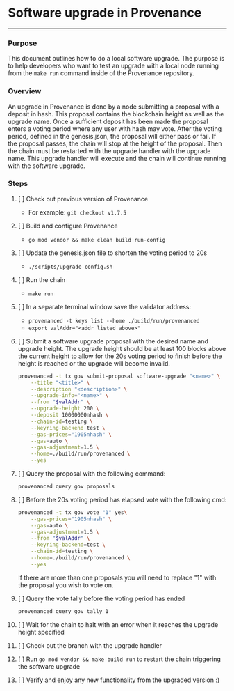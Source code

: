 # Software upgrade in Provenance
---

### Purpose
This document outlines how to do a local software upgrade.  The purpose is to help developers who want to test an upgrade with a local node running from the `make run` command inside of the Provenance repository.

### Overview
An upgrade in Provenance is done by a node submitting a proposal with a deposit in hash.  This proposal contains the blockchain height as well as the upgrade name.  Once a sufficient deposit has been made the proposal enters a voting period where any user with hash may vote.  After the voting period, defined in the genesis.json, the proposal will either pass or fail.  If the proposal passes, the chain will stop at the height of the proposal.  Then the chain must be restarted with the upgrade handler with the upgrade name.  This upgrade handler will execute and the chain will continue running with the software upgrade.

### Steps
1. [ ] Check out previous version of Provenance
    - For example: `git checkout v1.7.5`
2. [ ] Build and configure Provenance
    - `go mod vendor && make clean build run-config`
3. [ ] Update the genesis.json file to shorten the voting period to 20s
    - `./scripts/upgrade-config.sh`
4. [ ] Run the chain
    - `make run`
5. [ ] In a separate terminal window save the validator address:
    - `provenanced -t keys list --home ./build/run/provenanced`
    - `export valAddr="<addr listed above>"`
6. [ ] Submit a software upgrade proposal with the desired name and upgrade height.  The upgrade height should be at least 100 blocks above the current height to allow for the 20s voting period to finish before the height is reached or the upgrade will become invalid.
   ```bash
   provenanced -t tx gov submit-proposal software-upgrade "<name>" \
       --title "<title>" \
       --description "<description>" \
       --upgrade-info="<name>" \
       --from "$valAddr" \
       --upgrade-height 200 \
       --deposit 10000000nhash \
       --chain-id=testing \
       --keyring-backend test \
       --gas-prices="1905nhash" \
       --gas=auto \
       --gas-adjustment=1.5 \
       --home=./build/run/provenanced \
       --yes
   ```
7. [ ] Query the proposal with the following command:
   ```bash
   provenanced query gov proposals
   ```
8. [ ] Before the 20s voting period has elapsed vote with the following cmd:
   ```bash
   provenanced -t tx gov vote "1" yes\
       --gas-prices="1905nhash" \
       --gas=auto \
       --gas-adjustment=1.5 \
       --from "$valAddr" \
       --keyring-backend=test \
       --chain-id=testing \
       --home=./build/run/provenanced \
       --yes
   ```
   If there are more than one proposals you will need to replace "1" with the proposal you wish to vote on.

9. [ ] Query the vote tally before the voting period has ended
   ```bash
   provenanced query gov tally 1
   ```

10. [ ] Wait for the chain to halt with an error when it reaches the upgrade height specified
11. [ ] Check out the branch with the upgrade handler
12. [ ] Run `go mod vendor && make build run` to restart the chain triggering the software upgrade
13. [ ] Verify and enjoy any new functionality from the upgraded version :) 